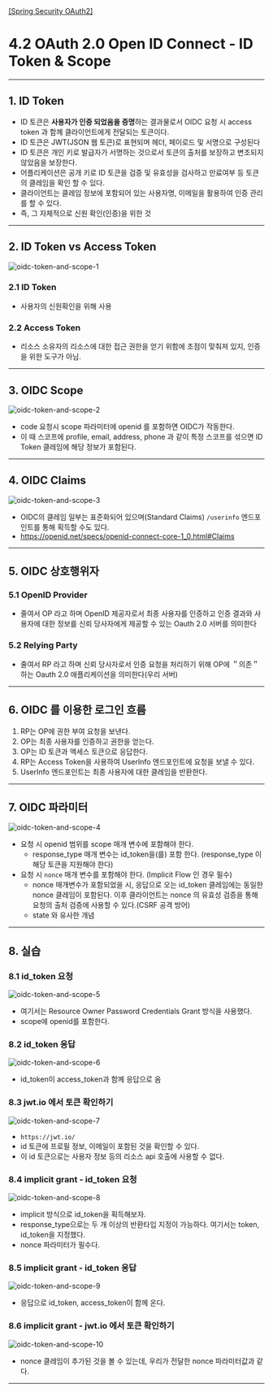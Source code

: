 <nav>
    <a href="../.." target="_blank">[Spring Security OAuth2]</a>
</nav>


# 4.2 OAuth 2.0 Open ID Connect - ID Token & Scope

---

## 1. ID Token
- ID 토큰은 **사용자가 인증 되었음을 증명**하는 결과물로서 OIDC 요청 시 access token 과 함께 클라이언트에게 전달되는 토큰이다.
- ID 토큰은 JWT(JSON 웹 토큰)로 표현되며 헤더, 페이로드 및 서명으로 구성된다
- ID 토큰은 개인 키로 발급자가 서명하는 것으로서 토큰의 출처를 보장하고 변조되지 않았음을 보장한다.
- 어플리케이션은 공개 키로 ID 토큰을 검증 및 유효성을 검사하고 만료여부 등 토큰의 클레임을 확인 할 수 있다.
- 클라이언트는 클레임 정보에 포함되어 있는 사용자명, 이메일을 활용하여 인증 관리를 할 수 있다.
- 즉, 그 자체적으로 신원 확인(인증)을 위한 것

---

## 2. ID Token vs Access Token
![oidc-token-and-scope-1](./imgs/oidc-token-and-scope-1.png)

### 2.1 ID Token
- 사용자의 신원확인을 위해 사용


### 2.2 Access Token
- 리소스 소유자의 리소스에 대한 접근 권한을 얻기 위함에 초점이 맞춰져 있지, 인증을 위한 도구가 아님.

---

## 3. OIDC Scope
![oidc-token-and-scope-2](./imgs/oidc-token-and-scope-2.png)

- code 요청시 scope 파라미터에 openid 를 포함하면 OIDC가 작동한다.
- 이 때 스코프에 profile, email, address, phone 과 같이 특정 스코프를 섞으면 ID Token 클레임에 해당 정보가 포함된다.

---

## 4. OIDC Claims
![oidc-token-and-scope-3](./imgs/oidc-token-and-scope-3.png)

- OIDC의 클레임 일부는 표준화되어 있으며(Standard Claims) `/userinfo` 엔드포인트를 통해 획득할 수도 있다.
- https://openid.net/specs/openid-connect-core-1_0.html#Claims

---

## 5. OIDC 상호행위자

### 5.1 OpenID Provider
- 줄여서 OP 라고 하며 OpenID 제공자로서 최종 사용자를 인증하고 인증 결과와 사용자에 대한 정보를 신뢰 당사자에게 제공할 수 있는 Oauth
2.0 서버를 의미한다

### 5.2 Relying Party
- 줄여서 RP 라고 하며 신뢰 당사자로서 인증 요청을 처리하기 위해 OP에 ＂의존＂하는 Oauth 2.0 애플리케이션을 의미한다(우리 서버)

---

## 6. OIDC 를 이용한 로그인 흐름
1. RP는 OP에 권한 부여 요청을 보낸다.
2. OP는 최종 사용자를 인증하고 권한을 얻는다.
3. OP는 ID 토큰과 액세스 토큰으로 응답한다.
4. RP는 Access Token을 사용하여 UserInfo 엔드포인트에 요청을 보낼 수 있다.
5. UserInfo 엔드포인트는 최종 사용자에 대한 클레임을 반환한다.

---

## 7. OIDC 파라미터
![oidc-token-and-scope-4](./imgs/oidc-token-and-scope-4.png)

- 요청 시 openid 범위를 scope 매개 변수에 포함해야 한다.
  - response_type 매개 변수는 id_token을(를) 포함 한다. (response_type 이 해당 토큰을 지원해야 한다)
- 요청 시 `nonce` 매개 변수를 포함해야 한다. (Implicit Flow 인 경우 필수)
  - nonce 매개변수가 포함되었을 시, 응답으로 오는 id_token 클레임에는 동일한 nonce 클레임이 포함된다.
  이후 클라이언트는 nonce 의 유효성 검증을 통해 요청의 출처 검증에 사용할 수 있다.(CSRF 공격 방어)
  - state 와 유사한 개념

---

## 8. 실습

### 8.1 id_token 요청
![oidc-token-and-scope-5](./imgs/oidc-token-and-scope-5.png)

- 여기서는 Resource Owner Password Credentials Grant 방식을 사용했다.
- scope에 openid를 포함한다.

### 8.2 id_token 응답
![oidc-token-and-scope-6](./imgs/oidc-token-and-scope-6.png)

- id_token이 access_token과 함께 응답으로 옴

### 8.3 jwt.io 에서 토큰 확인하기
![oidc-token-and-scope-7](./imgs/oidc-token-and-scope-7.png)

- `https://jwt.io/`
- id 토큰에 프로필 정보, 이메일이 포함된 것을 확인할 수 있다.
- 이 id 토큰으로는 사용자 정보 등의 리소스 api 호출에 사용할 수 없다.

### 8.4 implicit grant - id_token 요청
![oidc-token-and-scope-8](./imgs/oidc-token-and-scope-8.png)

- implicit 방식으로 id_token을 획득해보자.
- response_type으로는 두 개 이상의 반환타입 지정이 가능하다. 여기서는 token, id_token을 지정했다.
- nonce 파라미터가 필수다.

### 8.5 implicit grant - id_token 응답
![oidc-token-and-scope-9](./imgs/oidc-token-and-scope-9.png)

- 응답으로 id_token, access_token이 함께 온다.

### 8.6 implicit grant - jwt.io 에서 토큰 확인하기
![oidc-token-and-scope-10](imgs/oidc-token-and-scope-10.png)

- nonce 클레임이 추가된 것을 볼 수 있는데, 우리가 전달한 nonce 파라미터값과 같다.

---
